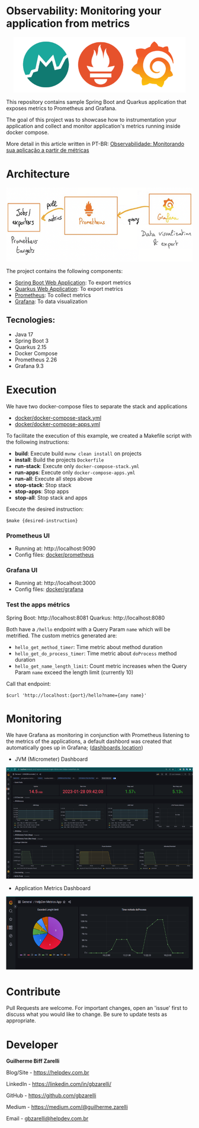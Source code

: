 # Observability: Monitoring your application from metrics
<p align="center">
    <img src="./.images/logo.png" height="150">
</p>
This repository contains sample Spring Boot and Quarkus application that exposes metrics to Prometheus and Grafana. 

The goal of this project was to showcase how to instrumentation your application and collect and monitor application's metrics running inside docker compose.

More detail in this article written in PT-BR: [Observabilidade: Monitorando sua aplicação a partir de métricas](https://medium.com/@guilherme.zarelli/observabilidade-monitorando-sua-aplica%C3%A7%C3%A3o-a-partir-de-m%C3%A9tricas-bd1b2d0ba1f8)

# Architecture

<p align="center">
    <img src="./.images/arch.png" height="200">
</p>

The project contains the following components:

 - [Spring Boot Web Application](./java-spring-metrics): To export metrics
 - [Quarkus Web Application](./java-quarkus-metrics): To export metrics
 - [Prometheus](https://prometheus.io/): To collect metrics
 - [Grafana](https://grafana.com/): To data visualization

## Tecnologies:

 - Java 17
 - Spring Boot 3
 - Quarkus 2.15
 - Docker Compose
 - Prometheus 2.26
 - Grafana 9.3

# Execution

We have two docker-compose files to separate the stack and applications

- [docker/docker-compose-stack.yml](docker/docker-compose-stack.yml)
- [docker/docker-compose-apps.yml](docker/docker-compose-apps.yml)

To facilitate the execution of this example, we created a Makefile script with the following instructions:

- **build**: Execute build `mvnw clean install` on projects 
- **install**: Build the projects `Dockerfile`
- **run-stack**: Execute only `docker-compose-stack.yml`
- **run-apps**: Execute only `docker-compose-apps.yml`
- **run-all**: Execute all steps above
- **stop-stack**: Stop stack
- **stop-apps**:  Stop apps
- **stop-all**:  Stop stack and apps

Execute the desired instruction: 

```shellscript
$make {desired-instruction}
```

### Prometheus UI

- Running at: http://localhost:9090
- Config files: [docker/prometheus](./docker/prometheus/)

### Grafana UI

- Running at: http://localhost:3000
- Config files: [docker/grafana](./docker/grafana/)

### Test the apps métrics

Spring Boot: http://localhost:8081
Quarkus: http://localhost:8080

Both have a `/hello` endpoint with a Query Param `name` which will be metrified. The custom metrics generated are:

- `hello_get_method_timer`: Time metric about method duration
- `hello_get_do_process_timer`: Time metric about `doProcess` method duration
- `hello_get_name_length_limit`: Count metric increases when the Query Param `name` exceed the length limit (currently 10)

Call that endpoint:

```shelscript
$curl 'http://localhost:{port}/hello?name={any name}'
```

# Monitoring

We have Grafana as monitoring in conjunction with Prometheus listening to the metrics of the applications, a default dashbord was created that automatically goes up in Grafana; ([dashboards location](./docker/grafana/provisioning/dashboards/))

- JVM (Micrometer) Dashboard
<p align="center">
    <img src="./.images/dash-1.png" height="300">
</p>

- Application Metrics Dashboard
<p align="center">
    <img src="./.images/dash-2.png" height="197">
</p>

# Contribute

Pull Requests are welcome. For important changes, open an 'issue' first to discuss what you would like to change. Be sure to update tests as appropriate.

# Developer

**Guilherme Biff Zarelli**

Blog/Site - https://helpdev.com.br

LinkedIn - https://linkedin.com/in/gbzarelli/

GitHub - https://github.com/gbzarelli

Medium - https://medium.com/@guilherme.zarelli

Email - gbzarelli@helpdev.com.br
